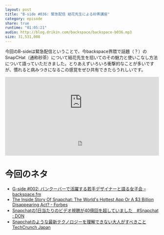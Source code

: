 ```yaml
---
layout: post
title: "B-side #036: 緊急配信 結花先生による砂茶講座"
category: episode
share: true
runtime: "01:05:21"
audio: http://blog.drikin.com/backspace/backspace-b036.mp3
size: 31,531,008
---
```


今回のB-sideは緊急配信ということで、今backspace界隈で話題（？）のSnapCHat（通称砂茶）について結花先生を招いてのその魅力と使いこなし方法について語っていただきました。とりあえずいろいろ衝撃的なことが多いですが、慣れると病みつきになるこの感覚をぜひ共有できたらうれしいです。

<iframe width="100%" height="166" scrolling="no" frameborder="no" src="https://w.soundcloud.com/player/?url=https%3A//api.soundcloud.com/tracks/229378572&amp;color=ff5500&amp;auto_play=false&amp;hide_related=false&amp;show_comments=true&amp;show_user=true&amp;show_reposts=false"></iframe>
<iframe src="http://backspace.fm/subscribes.html" width="100%" height="92" scrolling="no" frameborder="0"></iframe>

# 今回のネタ
* [G-side #002: バンクーバーで活躍する若手デザイナーと語る女子会 – backspace.fm](http://backspace.fm/episode/g002/)
* [The Inside Story Of Snapchat: The World's Hottest App Or A $3 Billion Disappearing Act? - Forbes](http://www.forbes.com/sites/jjcolao/2014/01/06/the-inside-story-of-snapchat-the-worlds-hottest-app-or-a-3-billion-disappearing-act/)
* [Snapchatの1日当たりのビデオ視聴が40億回を超していました　#Snapchat : DON](http://blog.livedoor.jp/takosaburou/archives/50756688.html)
* [Snapchatのような最新テクノロジーを理解できない大人がすべきこと  TechCrunch Japan](http://jp.techcrunch.com/2015/07/12/20150711a-new-users-guide-to-understanding-snapchat/)


